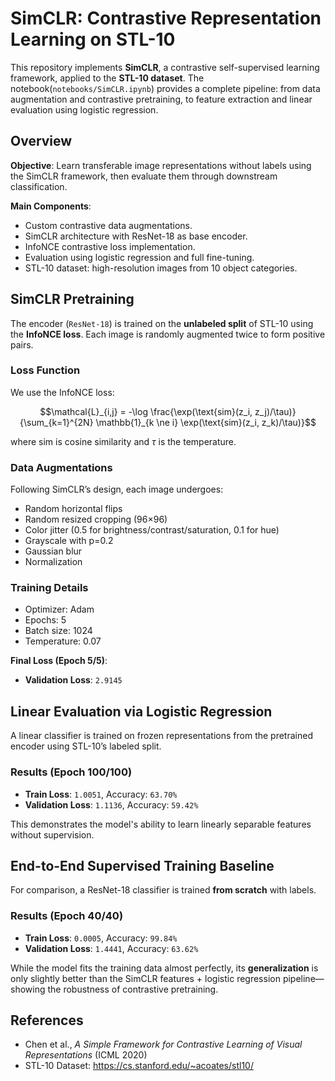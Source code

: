 # SimCLR: Contrastive Representation Learning on STL-10

This repository implements **SimCLR**, a contrastive self-supervised learning framework, applied to the **STL-10 dataset**. The notebook(`notebooks/SimCLR.ipynb`) provides a complete pipeline: from data augmentation and contrastive pretraining, to feature extraction and linear evaluation using logistic regression.

## Overview

**Objective**: Learn transferable image representations without labels using the SimCLR framework, then evaluate them through downstream classification.

**Main Components**:
- Custom contrastive data augmentations.
- SimCLR architecture with ResNet-18 as base encoder.
- InfoNCE contrastive loss implementation.
- Evaluation using logistic regression and full fine-tuning.
- STL-10 dataset: high-resolution images from 10 object categories.



## SimCLR Pretraining

The encoder (`ResNet-18`) is trained on the **unlabeled split** of STL-10 using the **InfoNCE loss**. Each image is randomly augmented twice to form positive pairs.

### Loss Function

We use the InfoNCE loss:
```math
\mathcal{L}_{i,j} = -\log \frac{\exp(\text{sim}(z_i, z_j)/\tau)}{\sum_{k=1}^{2N} \mathbb{1}_{k \ne i} \exp(\text{sim}(z_i, z_k)/\tau)}
```
where sim is cosine similarity and $\tau$ is the temperature.

### Data Augmentations

Following SimCLR’s design, each image undergoes:
- Random horizontal flips  
- Random resized cropping (96×96)  
- Color jitter (0.5 for brightness/contrast/saturation, 0.1 for hue)  
- Grayscale with p=0.2  
- Gaussian blur  
- Normalization

### Training Details

- Optimizer: Adam  
- Epochs: 5  
- Batch size: 1024  
- Temperature: 0.07

**Final Loss (Epoch 5/5)**:  
- **Validation Loss**: `2.9145`



## Linear Evaluation via Logistic Regression

A linear classifier is trained on frozen representations from the pretrained encoder using STL-10’s labeled split.

### Results (Epoch 100/100)

- **Train Loss**: `1.0051`, Accuracy: `63.70%`  
- **Validation Loss**: `1.1136`, Accuracy: `59.42%`

This demonstrates the model's ability to learn linearly separable features without supervision.


## End-to-End Supervised Training Baseline

For comparison, a ResNet-18 classifier is trained **from scratch** with labels.

### Results (Epoch 40/40)

- **Train Loss**: `0.0005`, Accuracy: `99.84%`  
- **Validation Loss**: `1.4441`, Accuracy: `63.62%`

While the model fits the training data almost perfectly, its **generalization** is only slightly better than the SimCLR features + logistic regression pipeline—showing the robustness of contrastive pretraining.



## References

- Chen et al., *A Simple Framework for Contrastive Learning of Visual Representations* (ICML 2020)
- STL-10 Dataset: https://cs.stanford.edu/~acoates/stl10/
